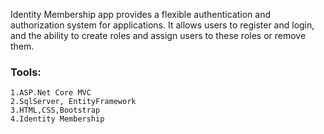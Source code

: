 Identity Membership app provides a flexible authentication and authorization system for applications.
It allows users to register and login, and the ability to create roles and assign users to these roles or
remove them.

### Tools:

    1.ASP.Net Core MVC
    2.SqlServer, EntityFramework
    3.HTML,CSS,Bootstrap
    4.Identity Membership
